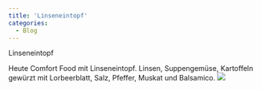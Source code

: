 ```yaml
---
title: 'Linseneintopf'
categories:
  - Blog
---
```


Linseneintopf

Heute Comfort Food mit Linseneintopf.
Linsen, Suppengemüse, Kartoffeln gewürzt mit Lorbeerblatt, Salz, Pfeffer, Muskat und Balsamico.
![](..\..\.\assets\2021-02-12-linseneintopf\1.jpg)
